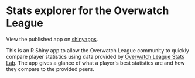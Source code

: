 # Stats explorer for the Overwatch League
View the published app on [shinyapps](https://fishghost.shinyapps.io/Profiler/).

This is an R Shiny app to allow the Overwatch League community to quickly compare player statistics using data provided by [Overwatch League Stats Lab](https://overwatchleague.com/en-us/statslab). The app gives a glance of what a player's best statistics are and how they compare to the provided peers. 
